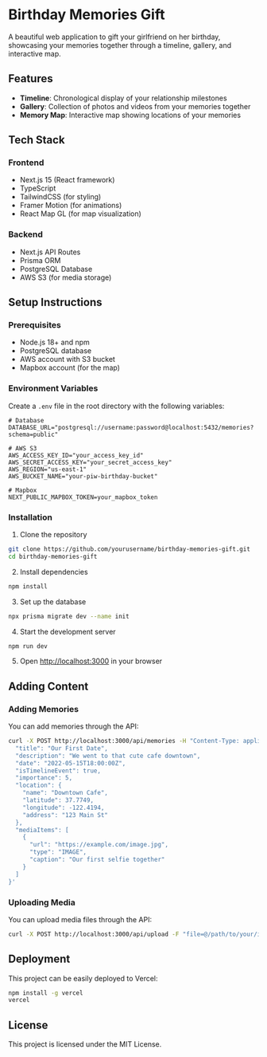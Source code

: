 # Birthday Memories Gift

A beautiful web application to gift your girlfriend on her birthday, showcasing your memories together through a timeline, gallery, and interactive map.

## Features

- **Timeline**: Chronological display of your relationship milestones
- **Gallery**: Collection of photos and videos from your memories together
- **Memory Map**: Interactive map showing locations of your memories

## Tech Stack

### Frontend
- Next.js 15 (React framework)
- TypeScript
- TailwindCSS (for styling)
- Framer Motion (for animations)
- React Map GL (for map visualization)

### Backend
- Next.js API Routes
- Prisma ORM
- PostgreSQL Database
- AWS S3 (for media storage)

## Setup Instructions

### Prerequisites
- Node.js 18+ and npm
- PostgreSQL database
- AWS account with S3 bucket
- Mapbox account (for the map)

### Environment Variables
Create a `.env` file in the root directory with the following variables:

```
# Database
DATABASE_URL="postgresql://username:password@localhost:5432/memories?schema=public"

# AWS S3
AWS_ACCESS_KEY_ID="your_access_key_id"
AWS_SECRET_ACCESS_KEY="your_secret_access_key"
AWS_REGION="us-east-1"
AWS_BUCKET_NAME="your-piw-birthday-bucket"

# Mapbox
NEXT_PUBLIC_MAPBOX_TOKEN=your_mapbox_token
```

### Installation

1. Clone the repository
```bash
git clone https://github.com/yourusername/birthday-memories-gift.git
cd birthday-memories-gift
```

2. Install dependencies
```bash
npm install
```

3. Set up the database
```bash
npx prisma migrate dev --name init
```

4. Start the development server
```bash
npm run dev
```

5. Open [http://localhost:3000](http://localhost:3000) in your browser

## Adding Content

### Adding Memories
You can add memories through the API:

```bash
curl -X POST http://localhost:3000/api/memories -H "Content-Type: application/json" -d '{
  "title": "Our First Date",
  "description": "We went to that cute cafe downtown",
  "date": "2022-05-15T18:00:00Z",
  "isTimelineEvent": true,
  "importance": 5,
  "location": {
    "name": "Downtown Cafe",
    "latitude": 37.7749,
    "longitude": -122.4194,
    "address": "123 Main St"
  },
  "mediaItems": [
    {
      "url": "https://example.com/image.jpg",
      "type": "IMAGE",
      "caption": "Our first selfie together"
    }
  ]
}'
```

### Uploading Media
You can upload media files through the API:

```bash
curl -X POST http://localhost:3000/api/upload -F "file=@/path/to/your/image.jpg"
```

## Deployment

This project can be easily deployed to Vercel:

```bash
npm install -g vercel
vercel
```

## License

This project is licensed under the MIT License.
